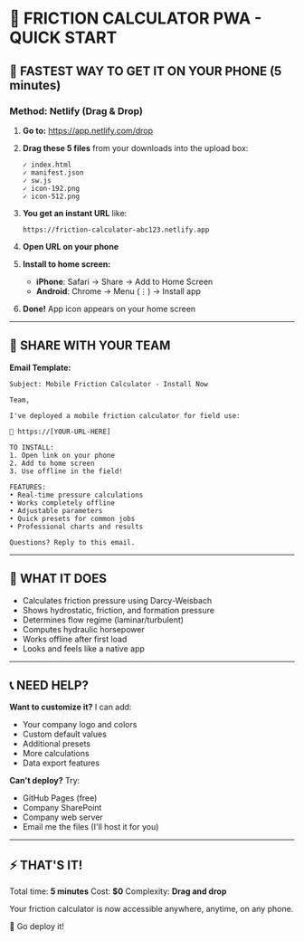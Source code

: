 # 📱 FRICTION CALCULATOR PWA - QUICK START

## 🚀 FASTEST WAY TO GET IT ON YOUR PHONE (5 minutes)

### Method: Netlify (Drag & Drop)

1. **Go to:** https://app.netlify.com/drop
   
2. **Drag these 5 files** from your downloads into the upload box:
   ```
   ✓ index.html
   ✓ manifest.json
   ✓ sw.js
   ✓ icon-192.png
   ✓ icon-512.png
   ```

3. **You get an instant URL** like:
   ```
   https://friction-calculator-abc123.netlify.app
   ```

4. **Open URL on your phone**

5. **Install to home screen:**
   - **iPhone**: Safari → Share → Add to Home Screen
   - **Android**: Chrome → Menu (⋮) → Install app

6. **Done!** App icon appears on your home screen

---

## 📧 SHARE WITH YOUR TEAM

**Email Template:**

```
Subject: Mobile Friction Calculator - Install Now

Team,

I've deployed a mobile friction calculator for field use:

🔗 https://[YOUR-URL-HERE]

TO INSTALL:
1. Open link on your phone
2. Add to home screen
3. Use offline in the field!

FEATURES:
• Real-time pressure calculations
• Works completely offline
• Adjustable parameters
• Quick presets for common jobs
• Professional charts and results

Questions? Reply to this email.
```

---

## 🎯 WHAT IT DOES

- Calculates friction pressure using Darcy-Weisbach
- Shows hydrostatic, friction, and formation pressure
- Determines flow regime (laminar/turbulent)
- Computes hydraulic horsepower
- Works offline after first load
- Looks and feels like a native app

---

## 📞 NEED HELP?

**Want to customize it?** I can add:
- Your company logo and colors
- Custom default values
- Additional presets
- More calculations
- Data export features

**Can't deploy?** Try:
- GitHub Pages (free)
- Company SharePoint
- Company web server
- Email me the files (I'll host it for you)

---

## ⚡ THAT'S IT!

Total time: **5 minutes**
Cost: **$0**
Complexity: **Drag and drop**

Your friction calculator is now accessible anywhere, anytime, on any phone.

🚀 Go deploy it!
